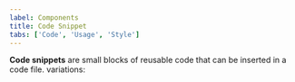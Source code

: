 ```yaml
---
label: Components
title: Code Snippet
tabs: ['Code', 'Usage', 'Style']
---
```


<page-intro>**Code snippets** are small blocks of reusable code that can be inserted in a code file.
variations:</page-intro>

<component 
    name="Code Snippet"
    component="code-snippet" 
    variation="code-snippet"
    codepen="mKJBoE"
    hasReactVersion="true"
    hasAngularVersion="true"
    >
</component>
<component 
    name="Inline Code Snippet"
    component="code-snippet" 
    variation="code-snippet--inline"
    codepen="pKJWMK"
    haslightversion="true"
    hasReactVersion="true"
    hasAngularVersion="true"
    >
</component>
<component 
    name="Multi Line Code Snippet"
    component="code-snippet" 
    variation="code-snippet--multi"
    codepen="ZRGXdq"
    hasReactVersion="true"
    hasAngularVersion="true"
    >
</component>
<component-docs component="code-snippet"></component-docs>
